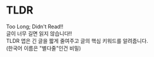 # TLDR
Too Long; Didn't Read!!  
글이 너무 길면 읽지 않습니다!!  
TLDR 앱은 긴 글을 짧게 줄여주고 글의 핵심 키워드를 알려줍니다.  
(한국어 이름은 "별다줄"인건 비밀)
